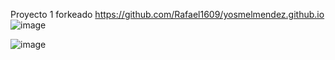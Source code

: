 Proyecto 1 forkeado https://github.com/Rafael1609/yosmelmendez.github.io
![image](https://github.com/Rafael1609/Rafael1609.github.io/assets/173726999/ba860715-0903-4073-a9f3-0a29a2f35f30)

![image](https://github.com/Rafael1609/Rafael1609.github.io/assets/173726999/2b91b836-a84e-4628-a351-f3db27988e0d)
